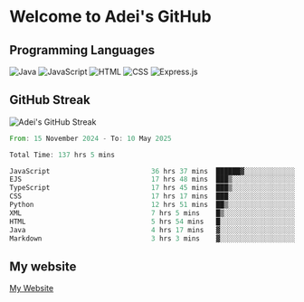 # Welcome to Adei's GitHub

## Programming Languages
![Java](https://img.shields.io/badge/Java-007396?style=flat-square&logo=java&logoColor=white)
![JavaScript](https://img.shields.io/badge/JavaScript-F7DF1E?style=flat-square&logo=javascript&logoColor=black)
![HTML](https://img.shields.io/badge/HTML-E34F26?style=flat-square&logo=html5&logoColor=white)
![CSS](https://img.shields.io/badge/CSS-1572B6?style=flat-square&logo=css3&logoColor=white)
![Express.js](https://img.shields.io/badge/Express.js-000000?style=flat-square&logo=express&logoColor=white)


## GitHub Streak
![Adei's GitHub Streak](https://github-readme-streak-stats.herokuapp.com/?user=AdeiTamayo&hide_border=true)

<!--START_SECTION:waka-->

```rust
From: 15 November 2024 - To: 10 May 2025

Total Time: 137 hrs 5 mins

JavaScript                         36 hrs 37 mins  ██████▓░░░░░░░░░░░░░░░░░░   26.45 %
EJS                                17 hrs 48 mins  ███▒░░░░░░░░░░░░░░░░░░░░░   12.86 %
TypeScript                         17 hrs 45 mins  ███▒░░░░░░░░░░░░░░░░░░░░░   12.82 %
CSS                                17 hrs 17 mins  ███░░░░░░░░░░░░░░░░░░░░░░   12.49 %
Python                             12 hrs 51 mins  ██▒░░░░░░░░░░░░░░░░░░░░░░   09.28 %
XML                                7 hrs 5 mins    █▒░░░░░░░░░░░░░░░░░░░░░░░   05.12 %
HTML                               5 hrs 54 mins   █░░░░░░░░░░░░░░░░░░░░░░░░   04.27 %
Java                               4 hrs 17 mins   ▓░░░░░░░░░░░░░░░░░░░░░░░░   03.10 %
Markdown                           3 hrs 3 mins    ▓░░░░░░░░░░░░░░░░░░░░░░░░   02.21 %
```

<!--END_SECTION:waka-->

## My website
[My Website](https://adei.eus)


